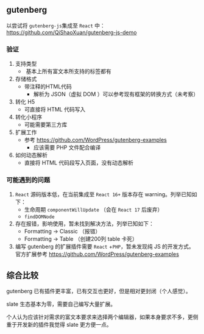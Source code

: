 ## gutenberg

以尝试将 `gutenberg-js`集成至 `React` 中：https://github.com/QiShaoXuan/gutenberg-js-demo

### 验证

1. 支持类型
   -  基本上所有富文本所支持的标签都有
2. 存储格式
   - 带注释的HTML代码
     - 解析为 JSON（虚拟 DOM ）可以参考现有框架的转换方式（未考察）
3. 转化 H5
   - 可直接将 HTML 代码写入
4. 转化小程序
   - 可能需要第三方库
5. 扩展工作
   - 参考 https://github.com/WordPress/gutenberg-examples
     - 应该需要 PHP 文件配合编译
6. 如何动态解析
   - 直接将 HTML 代码段写入页面，没有动态解析


### 可能遇到的问题

1. `React` 源码版本低，在当前集成至 `React 16+` 版本存在 warning。列举已知如下：
   - 生命周期 `componentWillUpdate` （会在 `React 17` 后废弃）
   - `findDOMNode ` 
2. 存在报错，影响使用，暂未找到解决方法，列举已知如下：
   - Formatting -> Classic （报错）
   - Formatting -> Table （创建200列 table 卡死）
3. 编写 gutenberg 的扩展插件需要 `React` +`PHP`，暂未发现纯 JS 的开发方式。官方扩展参考 https://github.com/WordPress/gutenberg-examples

## 综合比较

gutenberg 已有插件更丰富，已有交互也更好，但是相对更封闭（个人感觉）。

slate 生态基本为零，需要自己编写大量扩展。

个人认为应该针对需求的富文本要求来选择两个编辑器，如果本身要求不多，更侧重于开发新的插件我觉得 slate 更方便一点。







